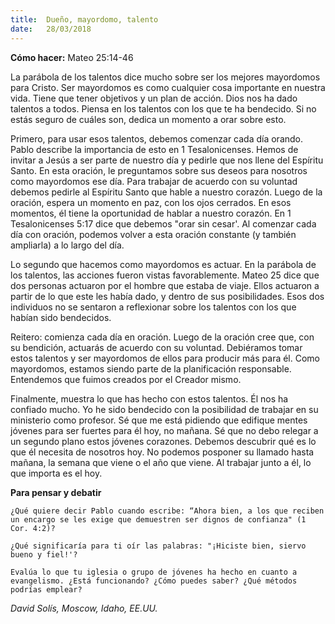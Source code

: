 ```yaml
---
title:  Dueño, mayordomo, talento
date:   28/03/2018
---
```


**Cómo hacer:** Mateo 25:14-46 

La parábola de los talentos dice mucho sobre ser los mejores mayordomos para Cristo. Ser mayordomos es como cualquier cosa importante en nuestra vida. Tiene que tener objetivos y un plan de acción. Dios nos ha dado talentos a todos. Piensa en los talentos con los que te ha bendecido. Si no estás seguro de cuáles son, dedica un momento a orar sobre esto. 

Primero, para usar esos talentos, debemos comenzar cada día orando. Pablo describe la importancia de esto en 1 Tesalonicenses. Hemos de invitar a Jesús a ser parte de nuestro día y pedirle que nos llene del Espíritu Santo. En esta oración, le preguntamos sobre sus deseos para nosotros como mayordomos ese día. Para trabajar de acuerdo con su voluntad debemos pedirle al Espíritu Santo que hable a nuestro corazón. Luego de la oración, espera un momento en paz, con los ojos cerrados. En esos momentos, él tiene la oportunidad de hablar a nuestro corazón. En 1 Tesalonicenses 5:17 dice que debemos "orar sin cesar'. Al comenzar cada día con oración, podemos volver a esta oración constante (y también ampliarla) a lo largo del día. 

Lo segundo que hacemos como mayordomos es actuar. En la parábola de los talentos, las acciones fueron vistas favorablemente. Mateo 25 dice que dos personas actuaron por el hombre que estaba de viaje. Ellos actuaron a partir de lo que este les había dado, y dentro de sus posibilidades. Esos dos individuos no se sentaron a reflexionar sobre los talentos con los que habían sido bendecidos. 

Reitero: comienza cada día en oración. Luego de la oración cree que, con su bendición, actuarás de acuerdo con su voluntad. Debiéramos tomar estos talentos y ser mayordomos de ellos para producir más para él. Como mayordomos, estamos siendo parte de la planificación responsable. Entendemos que fuimos creados por el Creador mismo. 

Finalmente, muestra lo que has hecho con estos talentos. Él nos ha confiado mucho. Yo he sido bendecido con la posibilidad de trabajar en su ministerio como profesor. Sé que me está pidiendo que edifique mentes jóvenes para ser fuertes para él hoy, no mañana. Sé que no debo relegar a un segundo plano estos jóvenes corazones. Debemos descubrir qué es lo que él necesita de nosotros hoy. No podemos posponer su llamado hasta mañana, la semana que viene o el año que viene. Al trabajar junto a él, lo que importa es el hoy. 

**Para pensar y debatir**

`¿Qué quiere decir Pablo cuando escribe: “Ahora bien, a los que reciben un encargo se les exige que demuestren ser dignos de confianza" (1 Cor. 4:2)?`

`¿Qué significaría para ti oír las palabras: "¡Hiciste bien, siervo bueno y fiel!'?`

`Evalúa lo que tu iglesia o grupo de jóvenes ha hecho en cuanto a evangelismo. ¿Está funcionando? ¿Cómo puedes saber? ¿Qué métodos podrías emplear?`

_David Solís, Moscow, Idaho, EE.UU._